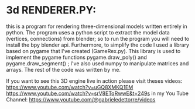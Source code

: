 # 3d RENDERER.PY:
this is a program for rendering three-dimensional models written entirely in python. The program uses a python script to extract the model data (vertices, connections) from blender; so to run the program you will need to install the bpy blender api. Furthermore, to simplify the code I used a library based on pygame that I've created (GameRex.py). This library is used to implement the pygame functions pygame.draw_poly() and pygame.draw_segment() ; I've also used numpy to manipulate matrices and arrays. The rest of the code was written by me.

If you want to see this 3D engine live in action please visit theses videos: 
  https://www.youtube.com/watch?v=uGQ8XMKQ1EM 
  https://www.youtube.com/watch?v=srV8ETqRwwE&t=249s
in my You Tube Channel: https://www.youtube.com/@gabrieledettorre/videos
